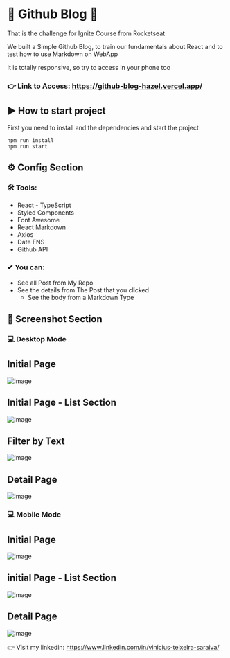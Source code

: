 # 🚀 Github Blog 🚀

That is the challenge for Ignite Course from Rocketseat

We built a Simple Github Blog, to train our fundamentals about React and to test how to use Markdown on WebApp

It is totally responsive, so try to access in your phone too

### 👉 Link to Access: https://github-blog-hazel.vercel.app/

## ▶ How to start project

First you need to install and the dependencies and start the project
```shell
npm run install
npm run start
```

## ⚙ Config Section

 ### 🛠 Tools:
 - React - TypeScript
 - Styled Components
 - Font Awesome
 - React Markdown
 - Axios
 - Date FNS
 - Github API
 

 
### ✔ You can:
- See all Post from My Repo
- See the details from The Post that you clicked
  - See the body from a Markdown Type


 ## 📸 Screenshot Section
### 💻 Desktop Mode

## Initial Page
![image](https://user-images.githubusercontent.com/62482908/184357473-09b6f213-4683-436a-b3d9-cdd0efec80ef.png)

## Initial Page - List Section
![image](https://user-images.githubusercontent.com/62482908/184357498-8f064422-61c0-4b21-8dd6-43160e73be41.png)

## Filter by Text
![image](https://user-images.githubusercontent.com/62482908/184357554-1dabd879-4175-40a5-84b0-c6f6b538c45e.png)

## Detail Page
![image](https://user-images.githubusercontent.com/62482908/184357628-77184f10-d3b4-446f-9c2f-3e0f4e79d1a1.png)


### 💻 Mobile Mode

## Initial Page
![image](https://user-images.githubusercontent.com/62482908/184357657-5082afb1-2917-4ccd-9fc7-e9b6b3680e10.png)

## initial Page - List Section
![image](https://user-images.githubusercontent.com/62482908/184357690-da5f9db1-b32c-4454-95a2-66002cccc445.png)

## Detail Page
![image](https://user-images.githubusercontent.com/62482908/184357716-b3b4dcaf-64f8-4b2f-a469-24b9c0f04a86.png)



👉 Visit my linkedin: https://www.linkedin.com/in/vinicius-teixeira-saraiva/
